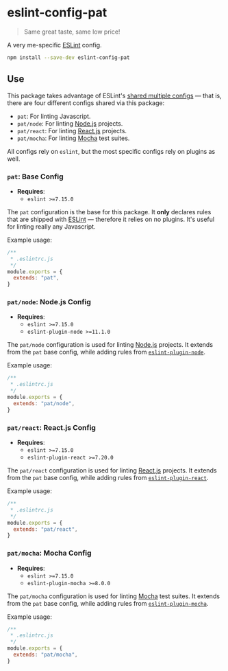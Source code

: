 # eslint-config-pat

> Same great taste, same low price!

A very me-specific [ESLint][eslint] config.

```sh
npm install --save-dev eslint-config-pat
```

## Use

This package takes advantage of ESLint's [shared multiple configs][eslint-configs] — that is, there are four different configs shared via this package:

- `pat`: For linting Javascript.
- `pat/node`: For linting [Node.js][node] projects.
- `pat/react`: For linting [React.js][react] projects.
- `pat/mocha`: For linting [Mocha][mocha] test suites.

All configs rely on `eslint`, but the most specific configs rely on plugins as well.

### `pat`: Base Config

- **Requires**:
    - `eslint >=7.15.0`

The `pat` configuration is the base for this package. It **only** declares rules that are shipped with [ESLint][eslint] — therefore it relies on no plugins. It's useful for linting really any Javascript.

Example usage:

```js
/**
 * .eslintrc.js
 */
module.exports = {
  extends: "pat",
}
```

### `pat/node`: Node.js Config

- **Requires**:
    - `eslint >=7.15.0`
    - `eslint-plugin-node >=11.1.0`

The `pat/node` configuration is used for linting [Node.js][node] projects. It extends from the `pat` base config, while adding rules from [`eslint-plugin-node`][eslint-node].

Example usage:

```js
/**
 * .eslintrc.js
 */
module.exports = {
  extends: "pat/node",
}
```

### `pat/react`: React.js Config

- **Requires**:
    - `eslint >=7.15.0`
    - `eslint-plugin-react >=7.20.0`

The `pat/react` configuration is used for linting [React.js][react] projects. It extends from the `pat` base config, while adding rules from [`eslint-plugin-react`][eslint-react].

Example usage:

```js
/**
 * .eslintrc.js
 */
module.exports = {
  extends: "pat/react",
}
```

### `pat/mocha`: Mocha Config

- **Requires**:
    - `eslint >=7.15.0`
    - `eslint-plugin-mocha >=8.0.0`

The `pat/mocha` configuration is used for linting [Mocha][mocha] test suites. It extends from the `pat` base config, while adding rules from [`eslint-plugin-mocha`][eslint-mocha].

Example usage:

```js
/**
 * .eslintrc.js
 */
module.exports = {
  extends: "pat/mocha",
}
```

[eslint]: https://eslint.org/
[eslint-configs]: https://eslint.org/docs/developer-guide/shareable-configs#sharing-multiple-configs
[eslint-mocha]: https://github.com/lo1tuma/eslint-plugin-mocha
[eslint-node]: https://github.com/mysticatea/eslint-plugin-node
[eslint-react]: https://github.com/yannickcr/eslint-plugin-react
[mocha]: https://mochajs.org/
[node]: https://nodejs.org/
[react]: https://reactjs.org/
